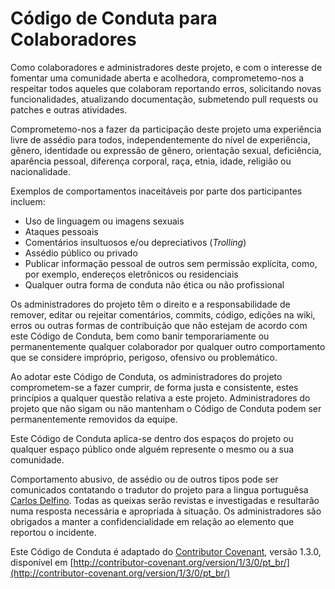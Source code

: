 # Código de Conduta para Colaboradores

Como colaboradores e administradores deste projeto, e com o
interesse de fomentar uma comunidade aberta e acolhedora,
comprometemo-nos a respeitar todos aqueles que colaboram reportando
erros, solicitando novas funcionalidades, atualizando documentação,
submetendo pull requests ou patches e outras atividades.

Comprometemo-nos a fazer da participação deste projeto uma
experiência livre de assédio para todos, independentemente do nível
de experiência, gênero, identidade ou expressão de gênero,
orientação sexual, deficiência, aparência pessoal, diferença
corporal, raça, etnia, idade, religião ou nacionalidade.

Exemplos de comportamentos inaceitáveis por parte dos participantes incluem:

* Uso de linguagem ou imagens sexuais
* Ataques pessoais
* Comentários insultuosos e/ou depreciativos (*Trolling*)
* Assédio público ou privado
* Publicar informação pessoal de outros sem permissão explícita, como, por exemplo, endereços eletrônicos ou residenciais
* Qualquer outra forma de conduta não ética ou não profissional

Os administradores do projeto têm o direito e a responsabilidade de
remover, editar ou rejeitar comentários, commits, código, edições
na wiki, erros ou outras formas de contribuição que não estejam de
acordo com este Código de Conduta, bem como banir temporariamente ou
permanentemente qualquer colaborador por qualquer outro comportamento
que se considere impróprio, perigoso, ofensivo ou problemático.

Ao adotar este Código de Conduta, os administradores do projeto
comprometem-se a fazer cumprir, de forma justa e consistente, estes
princípios a qualquer questão relativa a este projeto.
Administradores do projeto que não sigam ou não mantenham o Código
de Conduta podem ser permanentemente removidos da equipe.

Este Código de Conduta aplica-se dentro dos espaços do projeto ou
qualquer espaço público onde alguém represente o mesmo ou a sua
comunidade.

Comportamento abusivo, de assédio ou de outros tipos pode ser
comunicados contatando o tradutor do projeto para a lingua portuguêsa
[Carlos Delfino](consultoria@carlosdelfino.eti.br). 
Todas as queixas serão revistas e investigadas e
resultarão numa resposta necessária e apropriada à situação.
Os administradores são obrigados a manter a confidencialidade em relação
ao elemento que reportou o incidente.

Este Código de Conduta é adaptado do [Contributor Covenant](http://contributor-covenant.org),
versão 1.3.0, disponível em [http://contributor-covenant.org/version/1/3/0/pt_br/](http://contributor-covenant.org/version/1/3/0/pt_br/)

